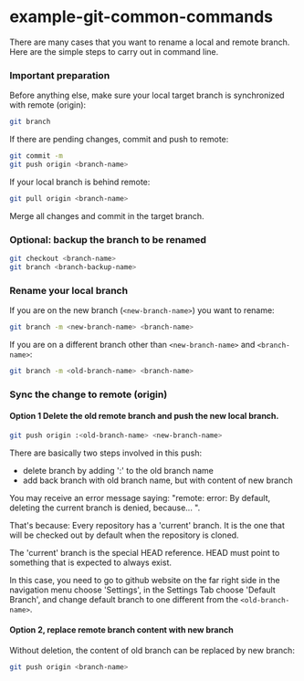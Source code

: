 # example-git-common-commands

There are many cases that you want to rename a local and remote branch.
Here are the simple steps to carry out in command line.

### Important preparation

Before anything else, make sure your local target branch is synchronized with remote (origin):
```bash
git branch
```

If there are pending changes, commit and push to remote:
```bash
git commit -m
git push origin <branch-name>
```

If your local branch is behind remote:
```bash
git pull origin <branch-name>
```

Merge all changes and commit in the target branch.

### Optional: backup the branch to be renamed
```bash
git checkout <branch-name>
git branch <branch-backup-name>
```

### Rename your local branch

If you are on the new branch (```<new-branch-name>```) you want to rename:
```bash
git branch -m <new-branch-name> <branch-name>
```

If you are on a different branch other than ```<new-branch-name>``` and ```<branch-name>```:
```bash
git branch -m <old-branch-name> <branch-name>
```

### Sync the change to remote (origin)

#### Option 1 Delete the old remote branch and push the new local branch.

```bash
git push origin :<old-branch-name> <new-branch-name>
```

There are basically two steps involved in this push:
- delete branch by adding ':' to the old branch name
- add back branch with old branch name, but with content of new branch

You may receive an error message saying:
"remote: error: By default, deleting the current branch is denied, because... ".

That's because: Every repository has a 'current' branch. It is the one that will be checked out by default when the repository is cloned.

The 'current' branch is the special HEAD reference. HEAD must point to something that is expected to always exist.

In this case, you need to go to github website on the far right side in the navigation menu choose 'Settings', in the Settings Tab choose 'Default Branch', and change default branch to one different from the ```<old-branch-name>```.


#### Option 2, replace remote branch content with new branch

Without deletion, the content of old branch can be replaced by new branch:
```bash
git push origin <branch-name>
```
